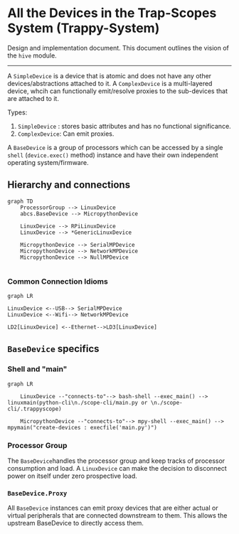 # All the Devices in the Trap-Scopes System (Trappy-System)



Design and implementation document. This document outlines the vision of the `hive` module.

---

A `SimpleDevice` is a device that is atomic and does not have any other devices/abstractions attached to it. A `ComplexDevice` is a multi-layered device, whcih can functionally emit/resolve proxies to the sub-devices that are attached to it.

Types:

1. `SimpleDevice` : stores basic attributes and has no functional significance.
2. `ComplexDevice`: Can emit proxies.

A `BaseDevice` is a group of processors which can be accessed by a single  `shell` (`device.exec()` method) instance and have their own independent operating system/firmware.



## Hierarchy and connections



```mermaid
graph TD
	ProcessorGroup --> LinuxDevice
	abcs.BaseDevice --> MicropythonDevice
		
	LinuxDevice --> RPiLinuxDevice
	LinuxDevice --> *GenericLinuxDevice
	
	MicropythonDevice --> SerialMPDevice
	MicropythonDevice --> NetworkMPDevice
	MicropythonDevice --> NullMPDevice
	
```



### Common Connection Idioms

```mermaid
graph LR
	
LinuxDevice <--USB--> SerialMPDevice
LinuxDevice <--Wifi--> NetworkMPDevice 

LD2[LinuxDevice] <--Ethernet-->LD3[LinuxDevice]

```



## `BaseDevice` specifics

### Shell and "main"

```mermaid
graph LR
	
	LinuxDevice --"connects-to"--> bash-shell --exec_main() --> linuxmain(python-cli\n./scope-cli/main.py or \n./scope-cli/.trappyscope)
	
	MicropythonDevice --"connects-to"--> mpy-shell --exec_main() --> mpymain("create-devices : execfile('main.py')")
```

### Processor Group

The `BaseDevice`handles the processor group and keep tracks of processor consumption and load. A `LinuxDevice` can make the decision to disconnect power on itself under zero prospective load.

### `BaseDevice.Proxy`

All `BaseDevice` instances can  emit proxy devices that are either actual or virtual peripherals that are connected downstream to them. This allows the upstream BaseDevice to directly access them.

```python
```


